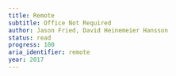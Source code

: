 ```yaml
---
title: Remote
subtitle: Office Not Required
author: Jason Fried, David Heinemeier Hansson
status: read
progress: 100
aria_identifier: remote
year: 2017
---
```

